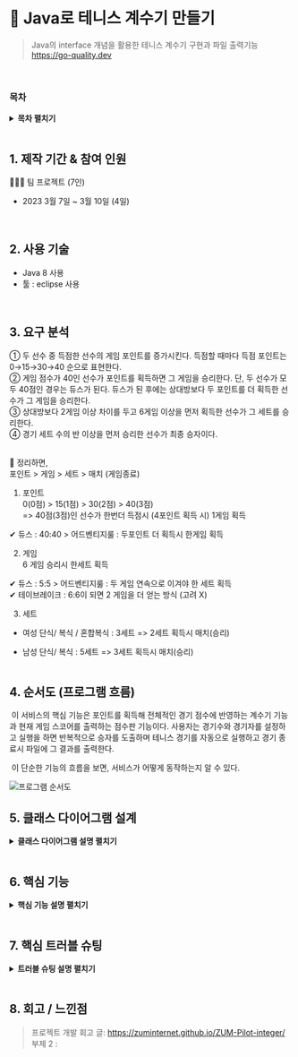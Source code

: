 # :pushpin: Java로 테니스 계수기 만들기 

> Java의 interface 개념을 활용한 테니스 계수기 구현과 파일 출력기능  
> https://go-quality.dev  

</br> 

### 목차

<details>
<summary><b>목차 펼치기</b></summary>
<div markdown="1">

1. 제작기간 & 참여 인원  <br>

2. 사용 기술  <br>

3. 요구 분석    <br>

4. 순서도 (프로그램 흐름)  <br>

5. 클래스 다이어그램 (부제: Interface의 개념과 특징)  <br>

6. 핵심기능 코딩 <br>

7. 트러블 슈팅  <br>

8. 프로젝트 회고 <br>

</div>
</details>

</br>

## 1. 제작 기간 & 참여 인원 

👩‍👧‍👧 팀 프로젝트 (7인)<br>

-  2023 3월 7일 ~ 3월 10일 (4일)  <br>

</br>

## 2. 사용 기술  

- Java 8 사용  <br>
- 툴 : eclipse 사용   <br>

</br>

## 3. 요구 분석 

① 두 선수 중 득점한 선수의 게임 포인트를 증가시킨다. 득점할 때마다 득점 포인트는 0→15→30→40 순으로 표현한다.  <br>
② 게임 점수가 40인 선수가 포인트를 획득하면 그 게임을 승리한다. 단, 두 선수가 모두 40점인 경우는 듀스가 된다. 듀스가 된 후에는 상대방보다 두 포인트를 더 획득한 선수가 그 게임을 승리한다.  <br>
③ 상대방보다 2게임 이상 차이를 두고 6게임 이상을 먼저 획득한 선수가 그 세트를 승리한다.   <br>
④ 경기 세트 수의 반 이상을 먼저 승리한 선수가 최종 승자이다.  <br> <br>

👏 정리하면,  <br>
포인트 > 게임 > 세트 > 매치 (게임종료)   <br>

1. 포인트  <br>
   0(0점) > 15(1점) > 30(2점) > 40(3점)  <br>
   => 40점(3점)인 선수가 한번더 득점시 (4포인트 획득 시) 1게임 획득   <br>

 ✔  듀스 : 40:40 > 어드벤티지룰 : 두포인트 더 획득시 한게임 획득   <br>

2. 게임<br>
   6 게임 승리시 한세트 획득  <br>

✔ 듀스 : 5:5 > 어드벤티지룰 : 두 게임 연속으로 이겨야 한 세트 획득   <br>
✔ 테이브레이크 : 6:6이 되면 2 게임을 더 얻는 방식 (고려 X)  <br>

3. 세트 

* 여성 단식/ 복식 / 혼합복식 : 3세트 => 2세트 획득시 매치(승리)  <br>

* 남성 단식/ 복식 : 5세트 => 3세트 획득시 매치(승리) <br><br>

  

## 4. 순서도 (프로그램 흐름) 



​	이 서비스의 핵심 기능은 포인트를 획득해 전체적인 경기 점수에 반영하는 계수기 기능과 현재 게임 스코어를 출력하는 점수판 기능이다. 사용자는 경기수와 경기자를 설정하고 실행을 하면 반복적으로 승자를 도출하며 테니스 경기를 자동으로 실행하고 경기 종료시 파일에 그 결과를 출력한다.


​	이 단순한 기능의 흐름을 보면, 서비스가 어떻게 동작하는지 알 수 있다.  



![프로그램 순서도](https://github.com/Vida0822/TennisCounter_Java-Interface-Project/assets/132312673/ca69b4e2-d887-4b01-980f-35fa1cdda3e5)



## 5. 클래스 다이어그램 설계

<details>
<summary><b>클래스 다이어그램 설명 펼치기</b></summary>
<div markdown="1">

### 5.1. Interface 개념 및 특징

​	**인터페이스(interface)** 는 추상 클래스(미완성 설계도)와 유사하지만 일반 메서드도 포함할 수 있는 다른 일반 추상 클래스와 달리 **오로지 추상 메서드와 상수**로만 이루어진다 (※ jdk 1.8 버전부턴 'default method' 형태로 포함 가능). 즉 해당 interface 안에는 오로지 **메서드의 선언부만** 작성된다.

​	이러한 인터페이스의 특징은 다음과 같다. 

1. **다형성** : 조상 타입, 즉 인터페이스 타입 참조변수로 구현된 **자손 인스턴스를 대입**하여 사용할 수 있다. 

2. **강제성**: 자손 클래스은 해당 기능에 필수적인 메서드를 **강제로 오버라이딩** 하게한다. 

3. **has-a**: 다중 상속, 즉 하나의 조상클래스만 가질 수 있는 것과 달리 **여러개의 interface를 implement** 할 수 있다.

   

​	interface의 특징을 고려해, 우리의 **인터페이스의 활용방안**은 다음 두가지였다. 

1. **기본 설계도**로서의 interface 
2. **협업(분담)을 용이**하게 하는 interface 

</br>

### 5.2. 클래스 다이어그램 

##### 2023-03

![클래스 다이어그램(팀)](https://github.com/Vida0822/TennisCounter_Java-Interface-Project/assets/132312673/a577be0c-b065-45c3-9f97-6867740cc92e)



​	*"인터페이스는 **기본 설계도**이다."*

​	세상엔 **수많은 경기 종목**이 있고 각 규칙을 하나의 클래스에서 다 고려할 순 없다. 따라서 계수기라면 포함해야할 기본적인 기능인 **득점 처리** 기능과 **점수 출력**기능을 반드시 구현하도록, 즉 **최소한의 메서드**를 Interface에 선언하고 이를 자손 클래스에서 상속받아 **각 경기 종목에 맞춰 알아서 구현**하게끔 하는 **기본 설계도**로서 기능하게 한다. 

​	따라서 우린 '계수기' 기본 설계도로 **인터페이스 I**를 선언하고 이를 상속받은 테니스 계수기인 클래스 **ScoreCounter**는 해당 두 메서드를 **테니스 규칙을 반영하여 오버라이딩**한다. 이렇게 구현한 ScoreCounter를 실제 경기(main함수)가 실행되는 **TennisMain**에서 객체로 생성해 사용하게끔 구조를 설정했다.  



</div>
</details>

</br>



## 6. 핵심 기능

<details>
<summary><b>핵심 기능 설명 펼치기</b></summary>
<div markdown="1">



### 6.1. 전체 흐름

![핵심기능](https://github.com/Vida0822/TennisCounter_Java-Interface-Project/assets/132312673/76f2e20b-0c59-4eeb-914e-828974d0aaac)

* **TennisMain** (Class) : 테니스 경기수 , 경기할 플레이어 등 경기를 세팅해 해당 정보로 계수기 객체를 생성하고 반복문으로 득점자를 도출해 생성해준 계수기 객체에 반영하는 실제 경기 실행 클래스 <br>
* **ScoreCounter** (Class): 테니스의 전반적인 규칙을 반영한 클래스. 크게 점수를 계산하는 계수기 기능과 점수를 출력하는 점수판 기능으로 이루어져 있다. <br>
* **WriteResult** (Class) : 최종적인 경기결과를 파일에 출력해주는 출력기능 클래스 <br>



### 6.2. 게임 세팅 및 진행 



![TennisMain](https://github.com/Vida0822/TennisCounter_Java-Interface-Project/assets/132312673/c1eac4bc-5e04-463a-b47c-f44d5680cfed)



- **게임 세팅** :pushpin: [코드 확인](https://github.com/Integerous/goQuality/blob/b587bbff4dce02e3bec4f4787151a9b6fa326319/frontend/src/components/PostInput.vue#L67)

  - 실행할 경기가 남자경기, 여자경기인지 입력받는다. 남자경기는 5세트, 여자경기는 3세트로 세트수가 설정된다.   
  - 각 플레이어의 이름을 입력받은 후 세팅정보를 바탕으로 계수기 객체를 생성한다.

- **게임 진행** :pushpin: [코드 확인]()

  - 1 또는 2로 랜덤하게 득점자를 도출하고, 생성한 계수기 객체에서 포인트를 올리는 pointWinner(), 득점 처리하는  scoreBoard(), 반영된 점수를 출력하는 dispScoreBoard()를 호출한다.
  - 해당 과정을 경기가 끝날때까지 while문으로 반복한다. 
  
  

### 6.3. 계수기 기능 

![scoreBoard](https://github.com/Vida0822/TennisCounter_Java-Interface-Project/assets/132312673/7410cb17-8dad-4a06-8fbb-d95e875b0611)

- **득점 처리** :pushpin: [코드 확인](https://github.com/Integerous/goQuality/blob/b2c5e60761b6308f14eebe98ccdb1949de6c4b99/src/main/java/goQuality/integerous/controller/PostRestController.java#L55)

  - 득점자의 포인트를 올리고 테니스 경기 규칙에 따라 포인트, 게임, 세트 수 생성한 객체의 멤버변수에 반영한다. 

  - 포인트 4점 획득시 1게임을, 6게임 획득시 1 Set를 획득한 것으로 필드를 초기화며 게임, 세트 획득시 포인트 및 게임 필드를 리셋한다. 

  - 세트수의 과반수 이상 취득?시 경기를 종료하고 승리자를 도출한다. 

    

- **듀스 게임** :pushpin: [코드 확인]()

  - 한 플레이어가 포인트 4점 획득했는데 1점차면 포인트 듀스가, 6게임 획득했는데 1 게임차면 각각 포인트 듀스, 게임 듀스가 발생한다.

  - 그 즉시 별개의 듀스 포인트 필드와 while문을 사용해 듀스게임을 실행한다. 
  
    
  

### 6.4. 점수판 기능 - dispScoreBoard() 

![dispScoreBoard](https://github.com/Vida0822/TennisCounter_Java-Interface-Project/assets/132312673/5f83dcb4-2c7b-4d38-894b-7446e2d8dae0)

- **경기현황 출력** :pushpin: [코드 확인]()

  - 현재 점수 현황, 즉 점수판을, 즉 두 선수의 포인트, 게임, 세트 획득 현황을 호출시 출력한다.

  - winner 필드가 null이 아니게 될 때 경기 종료 멘트와 함께 승자 정보를 출력한다. 

    

- **승자정보 출력** :pushpin: [코드 확인]()

  - 현재 점수 현황, 즉 점수판을, 즉 두 선수의 포인트, 게임, 세트 획득 현황을 호출시 출력한다.

  - winner 필드가 null이 아니게 될 때 경기 종료 멘트와 함께 승자 정보를 출력한다. 

  

  


### 6.5. 최종결과 저장- writeTennisResult() 

![WriteResult](https://github.com/Vida0822/TennisCounter_Java-Interface-Project/assets/132312673/afff5816-583e-42a8-a0c0-78b6d1a3e945)

- **파일 출력** :pushpin: [코드 확인]()
  - 계수기 클래스 (ScoreCounter)에서 winner 필드가 null 이 아니면 파일 출력할 텍스트를 넘겨줍니다. 이때 formating의 편의를 위해 여러 list 변수로 텍스트를 받아둔다. 
  - FileOutputStream을 통해 출력할 file을 지정하고, ObjectOutputStream의 writeUTF() 를 통해 tennisResult.txt에 실제로 출력한다. 

</div>
</details>

</br>

## 7. 핵심 트러블 슈팅

<details>
<summary><b>트러블 슈팅 설명 펼치기</b></summary>
<div markdown="1">


### 7.1. 인터페이스 참조변수 활용

![인터페이스 손필기](https://github.com/Vida0822/TennisCounter_Java-Interface-Project/assets/132312673/961a7dc0-7ab6-48f7-87ad-3e47dbc6e300)

​	

​	메서드 선언부(*Interface I*) 구현부(*Class B*)  사용부(*Class A*) 실행부(*Main*)로 클래스를 나누었다. 이 구조의 목적은 객체지향언어의 **다형성**을 활용해 부모 클래스가 완성되어야 자손 클래스가 구현가능한 상속구조의 단점을 해결해 분업의 효율성을 높이고자 함에있다.  

​	Class A에 interface 참조변수를 통해 **빈 껍데기 뿐인 메서드**를 만들어 로직을 구현하고, 다른 팀원들은 해당 interface를 상속받은 클래스B에서 **메서드의 몸체**를 구현한다. 각자 개발을 마친 후 프로그램 실행시 Class A를 객체로 생성하고 Class A 메서드의 매개변수인 interface의 참조변수, 즉 조상 참조변수에 인터페이스를 상속받은 Class B를 객체로 생성해 자손 인스턴스를 **동적으로 주입**한다. 

​	위 구조를 우리 프로젝트에 반영하면 아래와 같다. 



![초기 클래스다이어그램](https://github.com/Vida0822/TennisCounter_Java-Interface-Project/assets/132312673/1b6384a0-cc8b-4a7b-a697-1b18fb68b6bc)



​	득점시 포인트를 올리는 pointWinner(int p)와 게임현황을 출력하는 dispScoreBoard() 두 메서드를 인터페이스 I에 선언한다. 메서드를 **구현하는 ScoreCount** 클래스와, 테니스 규칙을 반영해 **득점처리**하는 계수기, **ScoreBoard** 클래스를 작성한다. **게임이 실행**되는 TennisMain에선 경기정보를 입력받아 계수기, **ScoreBoard를 객체로 생성**하면서 게임을 세팅한다. 이후 득점자를 랜덤으로 도출하고 **인터페이스 I를 매개변수**로 갖는 pointWinner(I i), dispScoreBoard(I i) 매개변수에 **ScoreCount를 넣어 호출**하며 득점처리 및 점수출력을 실행한다. 이 과정을 게임이 끝날때까지 while문으로 반복한다. 

​	게임을 세팅, 진행하는 TennisMain에 2명, 메서드 구현부에 2명, 계수기 로직 구현에 3명으로 개발 파트를 나누었다. 인터페이스에 **메서드의 기능과 리턴타입을 명확히 선언**해 놓으니 실제로 구현이 안되었더라도 **계수기 로직 개발을 동시에 진행**할 수 있었다.

<br>

*Problem*

​	 문제는 메서드의 리턴값만으로 테니스 득점로직을 계수기 클래스(ScoreBoard)에 구현해야하는데, 포인트 점수를 다루는 메서드 구현부(ScoreCounter)와 포인트 점수, 게임, 세트 모두를 처리하는 계수기(ScoreBoard)간 **멤버변수가 중복선언** 되는 등 **기능 구분이 명확하지 않았다**. 

​	또한 **객체의 주입(DI)** 에 대한 이해부족으로 **인터페이스 참조변수**를 잘 활용하지 못해, 실행부(ScoreBoard)에서 인터페이스 참조변수로 메서드를 새롭게 선언하거나 메인 함수의 게임세팅과 연결지어 줄 때 어려움이 있었다. 즉 코딩경험 부족에 의한 기술적 한계로 **클래스간의 기능 연계**가 원활이 이루어지지 못했다. 



*Solution*

​	개발 시간이 촉박했던 시점이라 **메서드 사용클래스(ScoreBoard)를 없애고**  ScoreCounter 클래스에서 테니스 규칙을 반영하며 메서드를 구현하는 방향으로 설계를 수정했다. 실제 main함수에선 구현부인 **ScoreCounter에서 직접 메서드를 호출**하도록 했다.

​	이렇게 하니 구현자체는 편해졌지만 ScoreCounter에 계수기 로직(테니스 규칙)과 득점 처리, 출력 등 여러 기능이 섞여 객체 지향의 장점인 **모듈화**가 잘 이루어지지 않고 **코드의 가독성**이 떨어졌다. 시간적 여유가 있었다면  클래스간 기능 구분을 더 명확히 하고 그 주입, 연계관계를 통해 객체지향의 장점을 최대한 살린 체계적인 프로그램을 만들 수 있었을 것 같아 팀원들과 나도 많이 아쉬웠다. 



### 7.2. 테니스 규칙에 맞는 포인트 출력

- 계수기 메서드, 즉 scoreBoard() 함수를 구현할 때 계산의 편의 및 게임, 세트수 계산과의 로직 일치를 위해 포인트 점수를 0,1,2,3 점으로 두어 득점처리 했다. 

<details>
<summary><b>기존 코드</b></summary>
<div markdown="1">

```java
	public void pointWinner(int p) { // pointWinner 오버라이딩
		if (p == 1) {
			player1Point++;
		} else
			player2Point++;
	}

	public void scoreBoard() { // 계수기 메서드
	
		if (player1Point == 4) { //player1이 4포인트를 이겼을때
			player1Game++;
			pointReset();
		}
		if (player2Point == 4) { //player2이 4포인트를 이겼을때
			player2Game++;
			pointReset();
		}
        /* 코딩 생략 */ 
    }
```

</div>
</details>

</br>



*Problem*

- 하지만 점수판 메서드, dispScoreBoard()를 구현할 때 포인트 점수를 출력할땐 테니스 경기 규칙에 따라 0,15,30,40 점으로 출력을 해야했는데, 이 점수들은 서로 불규칙하여 득점시 고정값으로 올리는 것이 불가능했다.  


*Solution*

- 1점씩 올리는 포인트 득점처리 방식은 그대로 두되,  0,1,2,3 점으로 두었던 포인트 점수를 출력할때 테니스 경기 규칙에 맞춰 변환시킨다. 
- 점수판 메서드에서 0,15, 30, 45를 포인트 점수 배열 playerPoints로 만들고, 0,1,2,3을 배열의 index로 매칭 시켜 출력형식을 바꾸어준다.
- 이 때 듀스게임까지 가게될 경우 포인트가 4를 넘을 수 있기 때문에 ( 5점,6점 => 15점. 30점 ), 단순히 값이 0,1,2,3인 것이 아닌 아닌 값의 4로 나눈 나머지를 index로 활용했다.
- 이렇게 하니 득점처리는 그대로 로직을 유지해 계산을 편하게 할 수 있고 출력하기 전에만 형식을 일치시켜 바꿔주면되어 편리했다

<details>
<summary><b>개선된 코드</b></summary>
<div markdown="1">
	
```java
int[] player1Points = { 0, 15, 30, 40 }; //포인트 점수
int[] player2Points = { 0, 15, 30, 40 };
int printplayer1Point 
		= player1Points[player1Point % 4];
int printplayer2Point 
		= player2Points[player2Point % 4];
```

</div>
</details>

</br>


</div>
</details>

</br>

## 8. 회고 / 느낀점

>프로젝트 개발 회고 글: https://zuminternet.github.io/ZUM-Pilot-integer/
> 부제 2 : 
